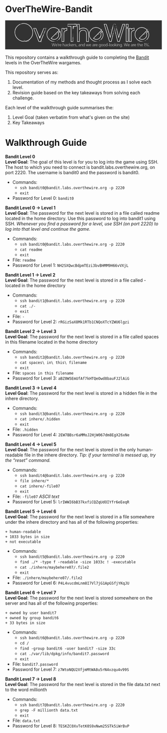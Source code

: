 # OverTheWire-Bandit
<p align="center">
    <img src = "Assets/overthewire-logo-1.png"/>
</p>

<!--![](Assets/overthewire-logo-1.png)-->

This repository contains a walkthrough guide to completing the [Bandit](http://www.overthewire.org/wargames) levels in the OverTheWire wargames.

This repository serves as:
1) Documentation of my methods and thought process as I solve each level.
2) Revision guide based on the key takeaways from solving each challenge.

Each level of the walkthrough guide summarises the:
1) Level Goal (taken verbatim from what's given on the site)
2) Key Takeaways

# Walkthrough Guide
**Bandit Level 0**  
**Level Goal**: The goal of this level is for you to log into the game using SSH. The host to which you need to connect is bandit.labs.overthewire.org, on port 2220. The username is bandit0 and the password is bandit0.

* Commands: 
    - `ssh bandit0@bandit.labs.overthewire.org -p 2220`
    - `exit`
* Password for Level 0: `bandit0`

**Bandit Level 0 → Level 1**  
**Level Goal**: The password for the next level is stored in a file called readme located in the home directory. Use this password to log into bandit1 using SSH. *Whenever you find a password for a level, use SSH (on port 2220) to log into that level and continue the game.*

* Commands: 
    - `ssh bandit0@bandit.labs.overthewire.org -p 2220`
    - `cat readme`
    - `exit`
* File: `readme`
* Password for Level 1: `NH2SXQwcBdpmTEzi3bvBHMM9H66vVXjL`

**Bandit Level 1 → Level 2**  
**Level Goal**: The password for the next level is stored in a file called - located in the home directory

* Commands: 
    - `ssh bandit1@bandit.labs.overthewire.org -p 2220`
    - `cat ./-`
    - `exit`
* File: `-`
* Password for Level 2: `rRGizSaX8Mk1RTb1CNQoXTcYZWU6lgzi` 

**Bandit Level 2 → Level 3**  
**Level Goal**: The password for the next level is stored in a file called spaces in this filename located in the home directory

* Commands: 
    - `ssh bandit2@bandit.labs.overthewire.org -p 2220`
    - `cat spaces\ in\ this\ filename`
    - `exit`
* File: `spaces in this filename`
* Password for Level 3: `aBZ0W5EmUfAf7kHTQeOwd8bauFJ2lAiG` 

**Bandit Level 3 → Level 4**  
**Level Goal**: The password for the next level is stored in a hidden file in the inhere directory.

* Commands: 
    - `ssh bandit3@bandit.labs.overthewire.org -p 2220`
    - `cat inhere/.hidden`
    - `exit`
* File: `.hidden`
* Password for Level 4: `2EW7BBsr6aMMoJ2HjW067dm8EgX26xNe`

**Bandit Level 4 → Level 5**  
**Level Goal**: The password for the next level is stored in the only human-readable file in the inhere directory. *Tip: if your terminal is messed up, try the “reset” command.*

* Commands: 
    - `ssh bandit4@bandit.labs.overthewire.org -p 2220`
    - `file inhere/*`
    - `cat inhere/-file07`
    - `exit`
* File: `-file07` *ASCII text*
* Password for Level 5: `lrIWWI6bB37kxfiCQZqUdOIYfr6eEeqR`

**Bandit Level 5 → Level 6**  
**Level Goal**: The password for the next level is stored in a file somewhere under the inhere directory and has all of the following properties:

    + human-readable
    + 1033 bytes in size
    + not executable

* Commands: 
    - `ssh bandit5@bandit.labs.overthewire.org -p 2220`
    - `find ./* -type f -readable -size 1033c ! -executable`
    - `cat ./inhere/maybehere07/.file2`
    - `exit`
* File: `./inhere/maybehere07/.file2`
* Password for Level 6: `P4L4vucdmLnm8I7Vl7jG1ApGSfjYKqJU`

**Bandit Level 6 → Level 7**  
**Level Goal**: The password for the next level is stored somewhere on the server and has all of the following properties:

    + owned by user bandit7
    + owned by group bandit6
    + 33 bytes in size

* Commands: 
    - `ssh bandit6@bandit.labs.overthewire.org -p 2220`
    - `cd /`
    - `find -group bandit6 -user bandit7 -size 33c`
    - `cat ./var/lib/dpkg/info/bandit7.password`
    - `exit`
* File: `bandit7.password`
* Password for Level 7: `z7WtoNQU2XfjmMtWA8u5rN4vzqu4v99S`

**Bandit Level 7 → Level 8**  
**Level Goal**: The password for the next level is stored in the file data.txt next to the word millionth

* Commands: 
    - `ssh bandit7@bandit.labs.overthewire.org -p 2220`
    - `grep -F millionth data.txt`
    - `exit`
* File: `data.txt`
* Password for Level 8: `TESKZC0XvTetK0S9xNwm25STk5iWrBvP`

<!--
-----------------------
**Bandit **  
**Level Goal**: 

* Commands: 
    - `ssh bandit@bandit.labs.overthewire.org -p 2220`
    - ``
    - `exit`
* File: ``
* Password for Level : ``
-->